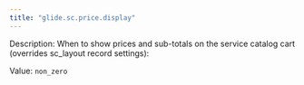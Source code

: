 ```yaml
---
title: "glide.sc.price.display"
---
```


Description: When to show prices and sub-totals on the service catalog cart (overrides sc_layout record settings):

Value: `non_zero`